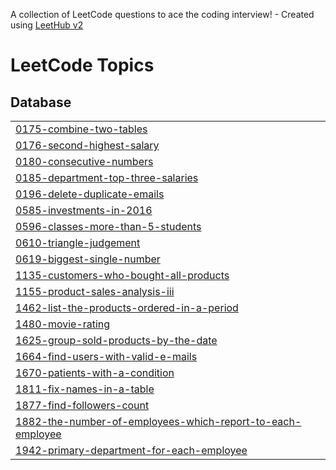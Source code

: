 A collection of LeetCode questions to ace the coding interview! - Created using [LeetHub v2](https://github.com/arunbhardwaj/LeetHub-2.0)
<!---LeetCode Topics Start-->
# LeetCode Topics
## Database
|  |
| ------- |
| [0175-combine-two-tables](https://github.com/shwetasindhu/Sql_LeetCode_50/tree/master/0175-combine-two-tables) |
| [0176-second-highest-salary](https://github.com/shwetasindhu/Sql_LeetCode_50/tree/master/0176-second-highest-salary) |
| [0180-consecutive-numbers](https://github.com/shwetasindhu/Sql_LeetCode_50/tree/master/0180-consecutive-numbers) |
| [0185-department-top-three-salaries](https://github.com/shwetasindhu/Sql_LeetCode_50/tree/master/0185-department-top-three-salaries) |
| [0196-delete-duplicate-emails](https://github.com/shwetasindhu/Sql_LeetCode_50/tree/master/0196-delete-duplicate-emails) |
| [0585-investments-in-2016](https://github.com/shwetasindhu/Sql_LeetCode_50/tree/master/0585-investments-in-2016) |
| [0596-classes-more-than-5-students](https://github.com/shwetasindhu/Sql_LeetCode_50/tree/master/0596-classes-more-than-5-students) |
| [0610-triangle-judgement](https://github.com/shwetasindhu/Sql_LeetCode_50/tree/master/0610-triangle-judgement) |
| [0619-biggest-single-number](https://github.com/shwetasindhu/Sql_LeetCode_50/tree/master/0619-biggest-single-number) |
| [1135-customers-who-bought-all-products](https://github.com/shwetasindhu/Sql_LeetCode_50/tree/master/1135-customers-who-bought-all-products) |
| [1155-product-sales-analysis-iii](https://github.com/shwetasindhu/Sql_LeetCode_50/tree/master/1155-product-sales-analysis-iii) |
| [1462-list-the-products-ordered-in-a-period](https://github.com/shwetasindhu/Sql_LeetCode_50/tree/master/1462-list-the-products-ordered-in-a-period) |
| [1480-movie-rating](https://github.com/shwetasindhu/Sql_LeetCode_50/tree/master/1480-movie-rating) |
| [1625-group-sold-products-by-the-date](https://github.com/shwetasindhu/Sql_LeetCode_50/tree/master/1625-group-sold-products-by-the-date) |
| [1664-find-users-with-valid-e-mails](https://github.com/shwetasindhu/Sql_LeetCode_50/tree/master/1664-find-users-with-valid-e-mails) |
| [1670-patients-with-a-condition](https://github.com/shwetasindhu/Sql_LeetCode_50/tree/master/1670-patients-with-a-condition) |
| [1811-fix-names-in-a-table](https://github.com/shwetasindhu/Sql_LeetCode_50/tree/master/1811-fix-names-in-a-table) |
| [1877-find-followers-count](https://github.com/shwetasindhu/Sql_LeetCode_50/tree/master/1877-find-followers-count) |
| [1882-the-number-of-employees-which-report-to-each-employee](https://github.com/shwetasindhu/Sql_LeetCode_50/tree/master/1882-the-number-of-employees-which-report-to-each-employee) |
| [1942-primary-department-for-each-employee](https://github.com/shwetasindhu/Sql_LeetCode_50/tree/master/1942-primary-department-for-each-employee) |
<!---LeetCode Topics End-->